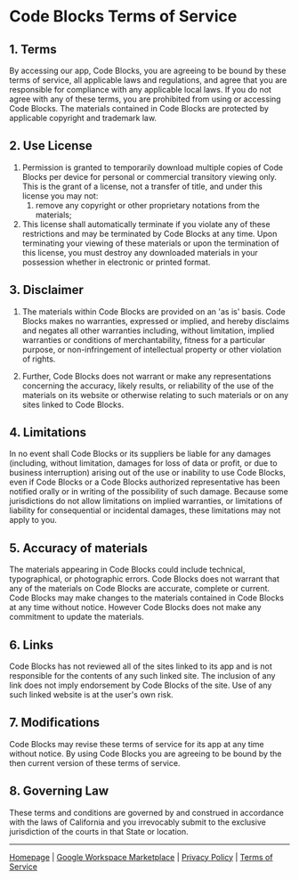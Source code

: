 # Code Blocks Terms of Service

## 1. Terms

By accessing our app, Code Blocks, you are agreeing to be bound by these terms of service, all applicable laws and regulations, and agree that you are responsible for compliance with any applicable local laws. If you do not agree with any of these terms, you are prohibited from using or accessing Code Blocks. The materials contained in Code Blocks are protected by applicable copyright and trademark law.

## 2. Use License

1. Permission is granted to temporarily download multiple copies of Code Blocks per device for personal or commercial transitory viewing only. This is the grant of a license, not a transfer of title, and under this license you may not:
    1. remove any copyright or other proprietary notations from the materials;
1. This license shall automatically terminate if you violate any of these restrictions and may be terminated by Code Blocks at any time. Upon terminating your viewing of these materials or upon the termination of this license, you must destroy any downloaded materials in your possession whether in electronic or printed format.

## 3. Disclaimer

1. The materials within Code Blocks are provided on an 'as is' basis. Code Blocks makes no warranties, expressed or implied, and hereby disclaims and negates all other warranties including, without limitation, implied warranties or conditions of merchantability, fitness for a particular purpose, or non-infringement of intellectual property or other violation of rights.

2. Further, Code Blocks does not warrant or make any representations concerning the accuracy, likely results, or reliability of the use of the materials on its website or otherwise relating to such materials or on any sites linked to Code Blocks.

## 4. Limitations

In no event shall Code Blocks or its suppliers be liable for any damages (including, without limitation, damages for loss of data or profit, or due to business interruption) arising out of the use or inability to use Code Blocks, even if Code Blocks or a Code Blocks authorized representative has been notified orally or in writing of the possibility of such damage. Because some jurisdictions do not allow limitations on implied warranties, or limitations of liability for consequential or incidental damages, these limitations may not apply to you.

## 5. Accuracy of materials

The materials appearing in Code Blocks could include technical, typographical, or photographic errors. Code Blocks does not warrant that any of the materials on Code Blocks are accurate, complete or current. Code Blocks may make changes to the materials contained in Code Blocks at any time without notice. However Code Blocks does not make any commitment to update the materials.

## 6. Links

Code Blocks has not reviewed all of the sites linked to its app and is not responsible for the contents of any such linked site. The inclusion of any link does not imply endorsement by Code Blocks of the site. Use of any such linked website is at the user's own risk.

## 7. Modifications

Code Blocks may revise these terms of service for its app at any time without notice. By using Code Blocks you are agreeing to be bound by the then current version of these terms of service.

## 8. Governing Law

These terms and conditions are governed by and construed in accordance with the laws of California and you irrevocably submit to the exclusive jurisdiction of the courts in that State or location.

---

[Homepage](https://www.alexwforsythe.com/code-blocks/) | [Google Workspace Marketplace](https://workspace.google.com/marketplace/app/code_blocks/100740430168) | [Privacy Policy](https://www.alexwforsythe.com/code-blocks/privacy-policy) | [Terms of Service](https://www.alexwforsythe.com/code-blocks/terms-of-service)
